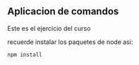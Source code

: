 ## Aplicacion de comandos

Este es el ejercicio del curso


recuerde instalar los paquetes de node asi:
```
npm install
```
